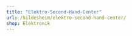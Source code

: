 ```yaml
---
title: "Elektro-Second-Hand-Center"
url: /hildesheim/elektro-second-hand-center/
shop: Elektronik
---
```

